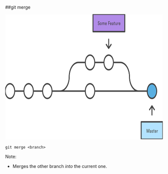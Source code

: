 ##git merge

<img src="img/git-3-way.svg" height="400" />

```
git merge <branch>
```

Note:
+ Merges the other branch _into_ the current one.
    